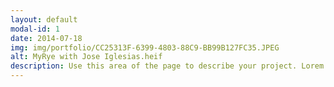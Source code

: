 ```yaml
---
layout: default
modal-id: 1
date: 2014-07-18
img: img/portfolio/CC25313F-6399-4803-88C9-BB99B127FC35.JPEG
alt: MyRye with Jose Iglesias.heif
description: Use this area of the page to describe your project. Lorem ipsum dolor sit amet, consectetur adipisicing elit. Mollitia neque assumenda ipsam nihil, molestias magnam, recusandae quos quis inventore quisquam velit asperiores, vitae? Reprehenderit soluta, eos quod consequuntur itaque. Nam.
---
```

